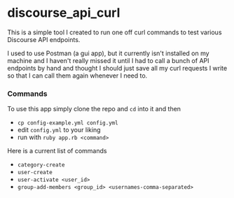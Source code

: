 # discourse_api_curl

This is a simple tool I created to run one off curl commands to test various
Discourse API endpoints.

I used to use Postman (a gui app), but it currently isn't installed on my
machine and I haven't really missed it until I had to call a bunch of API
endpoints by hand and thought I should just save all my curl requests I write so
that I can call them again whenever I need to.

### Commands

To use this app simply clone the repo and `cd` into it and then

- `cp config-example.yml config.yml`
- edit `config.yml` to your liking
- run with `ruby app.rb <command>`

Here is a current list of commands

- `category-create`
- `user-create`
- `user-activate <user_id>`
- `group-add-members <group_id> <usernames-comma-separated>`
